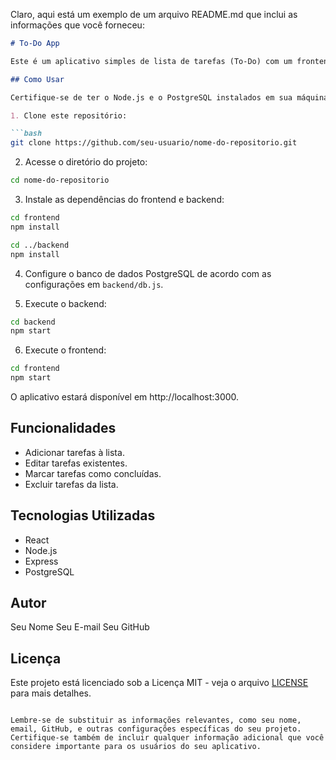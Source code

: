 Claro, aqui está um exemplo de um arquivo README.md que inclui as informações que você forneceu:

```markdown
# To-Do App

Este é um aplicativo simples de lista de tarefas (To-Do) com um frontend em React e um backend em Node.js com Express e PostgreSQL.

## Como Usar

Certifique-se de ter o Node.js e o PostgreSQL instalados em sua máquina.

1. Clone este repositório:

```bash
git clone https://github.com/seu-usuario/nome-do-repositorio.git
```

2. Acesse o diretório do projeto:

```bash
cd nome-do-repositorio
```

3. Instale as dependências do frontend e backend:

```bash
cd frontend
npm install

cd ../backend
npm install
```

4. Configure o banco de dados PostgreSQL de acordo com as configurações em `backend/db.js`.

5. Execute o backend:

```bash
cd backend
npm start
```

6. Execute o frontend:

```bash
cd frontend
npm start
```

O aplicativo estará disponível em http://localhost:3000.

## Funcionalidades

- Adicionar tarefas à lista.
- Editar tarefas existentes.
- Marcar tarefas como concluídas.
- Excluir tarefas da lista.

## Tecnologias Utilizadas

- React
- Node.js
- Express
- PostgreSQL

## Autor

Seu Nome
Seu E-mail
Seu GitHub

## Licença

Este projeto está licenciado sob a Licença MIT - veja o arquivo [LICENSE](LICENSE) para mais detalhes.
```

Lembre-se de substituir as informações relevantes, como seu nome, email, GitHub, e outras configurações específicas do seu projeto. Certifique-se também de incluir qualquer informação adicional que você considere importante para os usuários do seu aplicativo.
